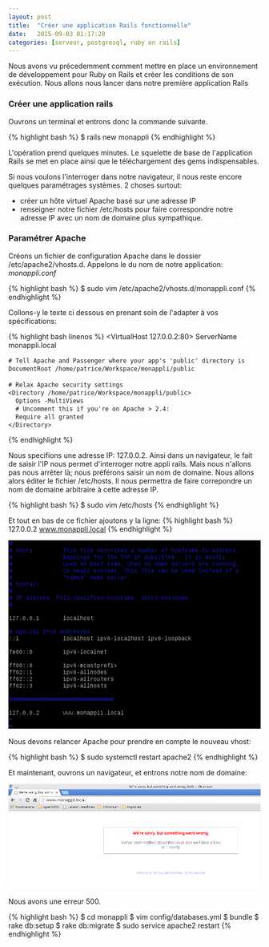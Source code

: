 ```yaml
---
layout: post
title:  "Créer une application Rails fonctionnelle"
date:   2015-09-03 01:17:28
categories: [serveur, postgresql, ruby on rails]
---
```


Nous avons vu précedemment comment mettre en place un environnement de 
développement pour Ruby on 
Rails et créer les conditions de son exécution. Nous allons nous lancer dans 
notre première application Rails 

### Créer une application rails

Ouvrons un terminal et entrons donc la commande suivante.

{% highlight bash %}
$ rails new monappli
{% endhighlight %}

L'opération prend quelques minutes.
Le squelette de base de l'application Rails se met en place ainsi que le 
téléchargement des gems indispensables.

Si nous voulons l'interroger dans notre navigateur, il nous reste encore 
quelques paramétrages systèmes. 2 choses surtout:
- créer un hôte virtuel Apache basé sur une adresse IP
- renseigner notre fichier /etc/hosts pour faire correspondre notre adresse IP 
avec un nom de domaine plus sympathique.


### Paramétrer Apache

Créons un fichier de configuration Apache dans le dossier /etc/apache2/vhosts.d.
Appelons le du nom de notre application: _monappli.conf_

{% highlight bash %}
$ sudo vim /etc/apache2/vhosts.d/monappli.conf
{% endhighlight %}

Collons-y le texte ci dessous en prenant soin de l'adapter à vos spécifications:

{% highlight bash linenos %}
<VirtualHost 127.0.0.2:80>
    ServerName monappli.local

    # Tell Apache and Passenger where your app's 'public' directory is
    DocumentRoot /home/patrice/Workspace/monappli/public

    # Relax Apache security settings
    <Directory /home/patrice/Workspace/monappli/public>
      Options -MultiViews
      # Uncomment this if you're on Apache > 2.4:
      Require all granted
    </Directory>
</VirtualHost>
{% endhighlight %}

Nous specifions une adresse IP: 127.0.0.2. Ainsi dans un navigateur, le fait de saisir l'IP nous permet d'interroger notre appli rails. 
Mais nous n'allons pas nous arrêter là; nous préférons saisir un nom de domaine. Nous allons alors éditer le fichier /etc/hosts.
Il nous permettra de faire correpondre un nom de domaine arbitraire à cette adresse IP.

{% highlight bash %}
$ sudo vim /etc/hosts
{% endhighlight %}

Et tout en bas de ce fichier ajoutons y la ligne:
{% highlight bash %}
127.0.0.2	www.monappli.local
{% endhighlight %}

![/etc/hosts Paramétrage](/assets/host.png)

Nous devons relancer Apache pour prendre en compte le nouveau vhost:

{% highlight bash %}
$ sudo systemctl restart apache2
{% endhighlight %}

Et maintenant, ouvrons un navigateur, et entrons notre nom de domaine:
 
![Navigateur: erreur](/assets/browser2.png)

Nous avons une erreur 500.


{% highlight bash %}
$ cd monappli
$ vim config/databases.yml
$ bundle
$ rake db:setup
$ rake db:migrate
$ sudo service apache2 restart
{% endhighlight %}


